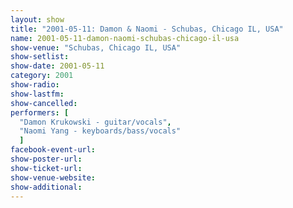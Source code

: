 ```yaml
---
layout: show
title: "2001-05-11: Damon & Naomi - Schubas, Chicago IL, USA"
name: 2001-05-11-damon-naomi-schubas-chicago-il-usa
show-venue: "Schubas, Chicago IL, USA"
show-setlist: 
show-date: 2001-05-11
category: 2001
show-radio: 
show-lastfm: 
show-cancelled: 
performers: [
  "Damon Krukowski - guitar/vocals",
  "Naomi Yang - keyboards/bass/vocals"
  ]
facebook-event-url: 
show-poster-url: 
show-ticket-url: 
show-venue-website: 
show-additional: 
---
```



